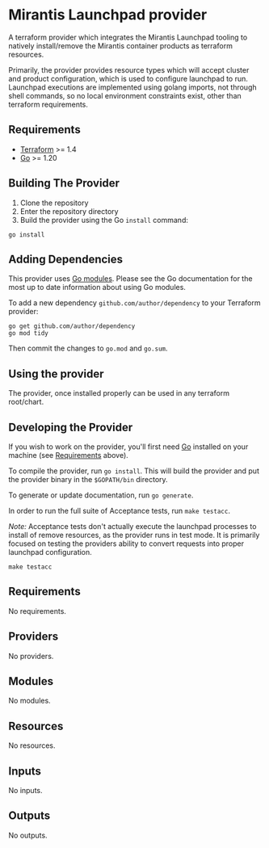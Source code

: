# Mirantis Launchpad provider

A terraform provider which integrates the Mirantis Launchpad tooling to natively
install/remove the Mirantis container products as terraform resources.

Primarily, the provider provides resource types which will accept cluster and
product configuration, which is used to configure launchpad to run. Launchpad
executions are implemented using golang imports, not through shell commands, so
no local environment constraints exist, other than terraform requirements.

## Requirements

- [Terraform](https://www.terraform.io/downloads.html) >= 1.4
- [Go](https://golang.org/doc/install) >= 1.20

## Building The Provider

1. Clone the repository
1. Enter the repository directory
1. Build the provider using the Go `install` command:

```shell
go install
```

## Adding Dependencies

This provider uses [Go modules](https://github.com/golang/go/wiki/Modules).
Please see the Go documentation for the most up to date information about using
Go modules.

To add a new dependency `github.com/author/dependency` to your Terraform provider:

```shell
go get github.com/author/dependency
go mod tidy
```

Then commit the changes to `go.mod` and `go.sum`.

## Using the provider

The provider, once installed properly can be used in any terraform root/chart.

## Developing the Provider

If you wish to work on the provider, you'll first need [Go](http://www.golang.org)
installed on your machine (see [Requirements](#requirements) above).

To compile the provider, run `go install`. This will build the provider and put
the provider binary in the `$GOPATH/bin` directory.

To generate or update documentation, run `go generate`.

In order to run the full suite of Acceptance tests, run `make testacc`.

*Note:* Acceptance tests don't actually execute the launchpad processes to
        install of remove resources, as the provider runs in test mode. It is
		primarily focused on testing the providers ability to convert requests
		into proper launchpad configuration.

```shell
make testacc
```

<!-- BEGIN_TF_DOCS -->
## Requirements

No requirements.

## Providers

No providers.

## Modules

No modules.

## Resources

No resources.

## Inputs

No inputs.

## Outputs

No outputs.
<!-- END_TF_DOCS -->
